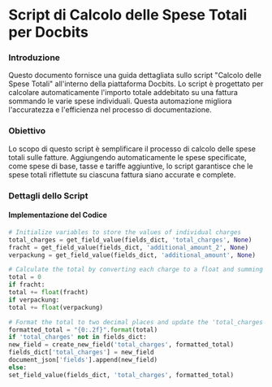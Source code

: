 # Script di Calcolo delle Spese Totali per Docbits

### Introduzione

Questo documento fornisce una guida dettagliata sullo script "Calcolo delle Spese Totali" all'interno della piattaforma Docbits. Lo script è progettato per calcolare automaticamente l'importo totale addebitato su una fattura sommando le varie spese individuali. Questa automazione migliora l'accuratezza e l'efficienza nel processo di documentazione.

### Obiettivo

Lo scopo di questo script è semplificare il processo di calcolo delle spese totali sulle fatture. Aggiungendo automaticamente le spese specificate, come spese di base, tasse e tariffe aggiuntive, lo script garantisce che le spese totali riflettute su ciascuna fattura siano accurate e complete.

### Dettagli dello Script

#### Implementazione del Codice
```python
# Initialize variables to store the values of individual charges
total_charges = get_field_value(fields_dict, 'total_charges', None)
fracht = get_field_value(fields_dict, 'additional_amount_2', None)
verpackung = get_field_value(fields_dict, 'additional_amount', None)

# Calculate the total by converting each charge to a float and summing them up
total = 0
if fracht:
total += float(fracht)
if verpackung:
total += float(verpackung)

# Format the total to two decimal places and update the 'total_charges' field
formatted_total = "{0:.2f}".format(total)
if 'total_charges' not in fields_dict:
new_field = create_new_field('total_charges', formatted_total)
fields_dict['total_charges'] = new_field
document_json['fields'].append(new_field)
else:
set_field_value(fields_dict, 'total_charges', formatted_total)
```

